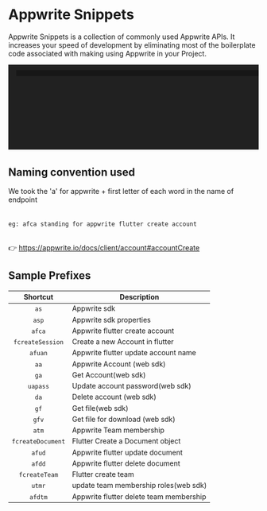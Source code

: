 # Appwrite Snippets

 Appwrite Snippets is a collection of commonly used Appwrite APIs. It increases your speed of development by eliminating most of the boilerplate code associated with making using Appwrite in your Project.

 ![example](https://github.com/gasaroleila/appwrite-snippets/raw/HEAD/images/appwrite-snippets-final.gif)


## Naming convention used

We took the 'a' for appwrite + first letter of each word in the name of endpoint

<code>
eg: afca standing for appwrite flutter create account
</code>

<br /> 👉 https://appwrite.io/docs/client/account#accountCreate


## Sample Prefixes

|          Shortcut           | Description                                   |
| :-------------------------: | --------------------------------------------- |
|          `as`               | Appwrite sdk                                  |
|          `asp`              | Appwrite sdk properties                       |
|          `afca`             | Appwrite flutter create account               |
|      `fcreateSession`       | Create a new Account in flutter               |
|         `afuan`             | Appwrite flutter update account name          |
|          `aa`               | Appwrite Account (web sdk)                    |
|          `ga`               | Get Account(web sdk)                          |
|        `uapass`             | Update account password(web sdk)              |
|          `da`               | Delete account (web sdk)                      |
|          `gf`               | Get file(web sdk)                             |
|        `gfv`                | Get file for download (web sdk)               |
|         `atm`               | Appwrite Team membership                      |
|     `fcreateDocument`       | Flutter Create a Document object              |
|         `afud`              | Appwrite flutter update document              |
|         `afdd`              | Appwrite flutter delete document              |
|      `fcreateTeam`          | Flutter create team                           |
|         `utmr`              | update team membership roles(web sdk)         |
|        `afdtm`              | Appwrite flutter delete team membership       |

<br/>
